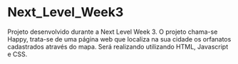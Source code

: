 # Next_Level_Week3
Projeto desenvolvido durante a Next Level Week 3.
O projeto chama-se Happy, trata-se de uma página web que localiza na sua cidade os orfanatos cadastrados através do mapa.
Será realizando utilizando HTML, Javascript e CSS.
